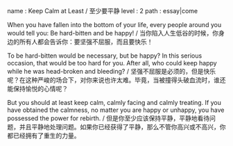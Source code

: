 name : Keep Calm at Least / 至少要平静
level : 2
path : essay|come

When you have fallen into the bottom of your life, every people around you would tell you: Be hard-bitten and be happy! / 当你陷入人生低谷的时候，你身边的所有人都会告诉你：要坚强不屈服，而且要快乐！

To be hard-bitten would be necessary, but be happy? In this serious occasion, that would be too hard for you. After all, who could keep happy while he was head-broken and bleeding? / 坚强不屈服是必须的，但是快乐呢？在这种严峻的场合下，对你来说也许太难。毕竟，当被撞得头破血流时，谁还能保持愉悦的心情呢？

But you should at least keep calm, calmly facing and calmly treating. If you have obtained the calmness, no matter you are happy or unhappy, you have possessed the power for rebirth. / 但是你至少应该保持平静，平静地看待问题，并且平静地处理问题。如果你已经获得了平静，那么不管你高兴或不高兴，你都已经拥有了重生的力量。
